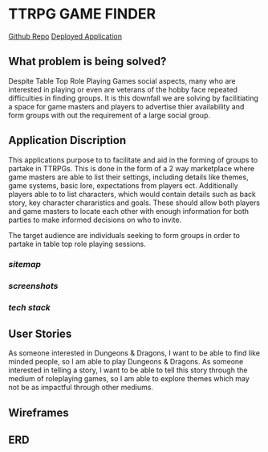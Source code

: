 # **TTRPG GAME FINDER**

[Github Repo]()
[Deployed Application]()

## **What problem is being solved?**
Despite Table Top Role Playing Games social aspects, many who are interested in playing or even are veterans of the hobby face repeated difficulties in finding groups. It is this downfall we are solving by facilitiating a space for game masters and players to advertise thier availability and form groups with out the requirement of a large social group.

## **Application Discription**
This applications purpose to to facilitate and aid in the forming of groups to partake in TTRPGs. This is done in the form of a 2 way marketplace where game masters are able to list their settings, including details like themes, game systems, basic lore, expectations from players ect. Additionally players able to to list characters, which would contain details such as back story, key character chararistics and goals. These should allow both players and game masters to locate each other with enough information for both parties to make informed decisions on who to invite.

The target audience are individuals seeking to form groups in order to partake in table top role playing sessions.

### *sitemap*

### *screenshots*

### *tech stack*

## **User Stories**
As someone interested in Dungeons & Dragons, I want to be able to find like minded people, so I am able to play Dungeons & Dragons.
As someone interested in telling a story, I want to be able to tell this story through the medium of roleplaying games, so I am able to explore themes which may not be as impactful through other mediums.

## **Wireframes**

## **ERD**